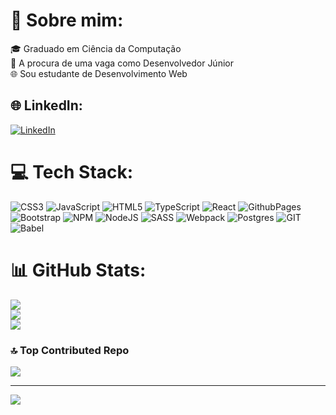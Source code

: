 # 💫 Sobre mim:
🎓 Graduado em Ciência da Computação<br>🤝 A procura de uma vaga como Desenvolvedor Júnior<br>🌐 Sou estudante de Desenvolvimento Web<br>


## 🌐 LinkedIn:
[![LinkedIn](https://img.shields.io/badge/LinkedIn-%230077B5.svg?logo=linkedin&logoColor=white)](https://linkedin.com/in/jose-henrique-bauer/) 

# 💻 Tech Stack:
![CSS3](https://img.shields.io/badge/css3-%231572B6.svg?style=for-the-badge&logo=css3&logoColor=white) ![JavaScript](https://img.shields.io/badge/javascript-%23323330.svg?style=for-the-badge&logo=javascript&logoColor=%23F7DF1E) ![HTML5](https://img.shields.io/badge/html5-%23E34F26.svg?style=for-the-badge&logo=html5&logoColor=white) ![TypeScript](https://img.shields.io/badge/typescript-%23007ACC.svg?style=for-the-badge&logo=typescript&logoColor=white) ![React](https://shields.io/badge/react-black?logo=react&style=for-the-badge) ![GithubPages](https://img.shields.io/badge/github%20pages-121013?style=for-the-badge&logo=github&logoColor=white) ![Bootstrap](https://img.shields.io/badge/bootstrap-%238511FA.svg?style=for-the-badge&logo=bootstrap&logoColor=white) ![NPM](https://img.shields.io/badge/NPM-%23CB3837.svg?style=for-the-badge&logo=npm&logoColor=white) ![NodeJS](https://img.shields.io/badge/node.js-6DA55F?style=for-the-badge&logo=node.js&logoColor=white) ![SASS](https://img.shields.io/badge/SASS-hotpink.svg?style=for-the-badge&logo=SASS&logoColor=white) ![Webpack](https://img.shields.io/badge/webpack-%238DD6F9.svg?style=for-the-badge&logo=webpack&logoColor=black) ![Postgres](https://img.shields.io/badge/postgres-%23316192.svg?style=for-the-badge&logo=postgresql&logoColor=white) ![GIT](https://img.shields.io/badge/Git-fc6d26?style=for-the-badge&logo=git&logoColor=white) ![Babel](https://img.shields.io/badge/Babel-F9DC3e?style=for-the-badge&logo=babel&logoColor=black)
# 📊 GitHub Stats:
![](https://github-readme-stats.vercel.app/api?username=josebauer&theme=dark&hide_border=false&include_all_commits=true&count_private=true)<br/>
![](https://github-readme-streak-stats.herokuapp.com/?user=josebauer&theme=dark&hide_border=false)<br/>
![](https://github-readme-stats.vercel.app/api/top-langs/?username=josebauer&theme=dark&hide_border=false&include_all_commits=true&count_private=true&layout=compact)

### 🔝 Top Contributed Repo
![](https://github-contributor-stats.vercel.app/api?username=josebauer&limit=5&theme=dark&combine_all_yearly_contributions=true)

---
[![](https://visitcount.itsvg.in/api?id=josebauer&icon=5&color=12)](https://visitcount.itsvg.in)

<!-- Proudly created with GPRM ( https://gprm.itsvg.in ) -->

